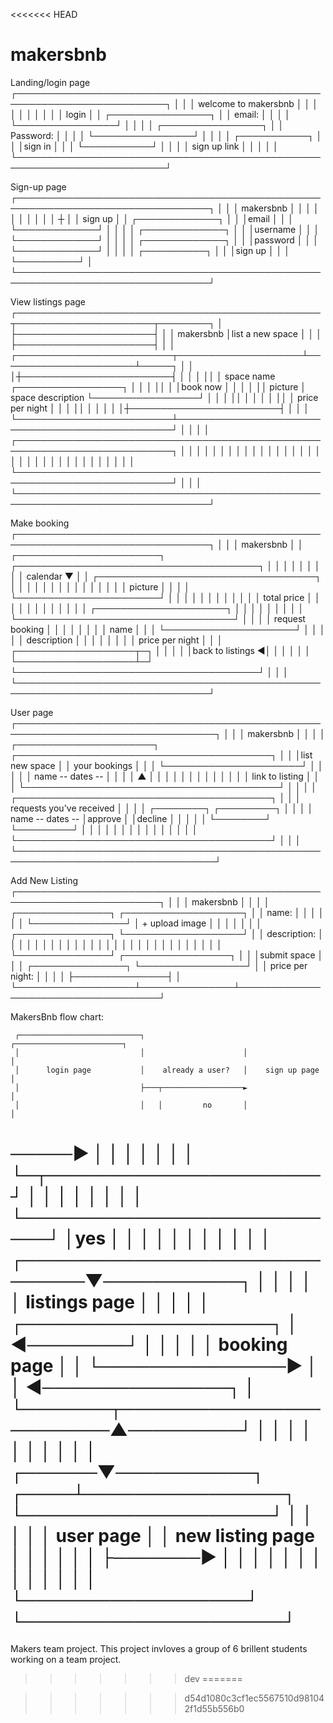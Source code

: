 <<<<<<< HEAD
# makersbnb
Landing/login page
┌──────────────────────────────────────────────────────────────────────────┐
│                                                                          │
│                         welcome to makersbnb                             │
│                                                                          │
│                                                                          │
│                                                                          │
│                                                                          │
│                           login                                          │
│                           ┌────────────────┐                             │
│                   email:  │                │                             │
│                           └────────────────┘                             │
│                                                                          │
│                           ┌────────────────┐                             │
│                Password:  │                │                             │
│                           └────────────────┘                             │
│                                                                          │
│                             ┌───────────┐                                │
│                             │sign in    │                                │
│                             └───────────┘                                │
│                                                                          │
│                             sign up link                                 │
│                                                                          │
│                                                                          │
└──────────────────────────────────────────────────────────────────────────┘

Sign-up page
┌─────────────────────────────────────────────────────────────────────────────────┐
│                                                                                 │
│                                makersbnb                                        │
│                                                                                 │
│                                                                                 │
│                                                                                 │
│                                                                                 │
│                                  ┼                                              │
│                                sign up                                          │
│                                ┌─────────────┐                                  │
│                                │email        │                                  │
│                                └─────────────┘                                  │
│                                                                                 │
│                                ┌─────────────┐                                  │
│                                │username     │                                  │
│                                └─────────────┘                                  │
│                                                                                 │
│                                ┌─────────────┐                                  │
│                                │password     │                                  │
│                                └─────────────┘                                  │
│                                                                                 │
│                                ┌──────────┐                                     │
│                                │sign up   │                                     │
│                                └──────────┘                                     │
└─────────────────────────────────────────────────────────────────────────────────┘


View listings page
┌─────────────────────────────────────────────────┬──────────────────────┬────────┐
│                                                 ├──────────────────────┤        │
│                      makersbnb                  │list a new space      │        │
│                                                 ├──────────────────────┤        │
│  ┌─────────────────────────┬────────────────────┴──────────────────────┴─────┐  │
│  │┼────────────────────────┤                                                 │  │
│  ││                        │  space name                ┌─────────────────┐  │  │
│  ││                        │                            │book now         │  │  │
│  ││  picture               │  space description         └─────────────────┘  │  │
│  ││                        │                                                 │  │
│  ││                        │  price per night                                │  │
│  ││                        │                                                 │  │
│  │┼────────────────────────┤                                                 │  │
│  └─────────────────────────┴─────────────────────────────────────────────────┘  │
│                                                                                 │
│  ┌───────────────────────────────────────────────────────────────────────────┐  │
│  │                                                                           │  │
│  │                                                                           │  │
│  │                                                                           │  │
│  │                                                                           │  │
│  │                                                                           │  │
│  │                                                                           │  │
│  │                                                                           │  │
│  │                                                                           │  │
│  └───────────────────────────────────────────────────────────────────────────┘  │
│                                                                                 │
└─────────────────────────────────────────────────────────────────────────────────┘


Make booking
┌─────────────────────────────────────────────────────────────────────────────────┐
│                                                                                 │
│              makersbnb                                                          │
│   ┌───────────────────────┐       ┌───────────────────────────────────────┐     │
│   │                       │       │                                       │     │
│   │ calendar           ▼  │       │ ┌───────────────────────────────────┐ │     │
│   │                       │       │ │                                   │ │     │
│   │                       │       │ │ picture                           │ │     │
│   └───────────────────────┘       │ │                                   │ │     │
│                                   │ │                                   │ │     │
│     total price                   │ │                                   │ │     │
│                                   │ │                                   │ │     │
│    ┌─────────────────────┐        │ │                                   │ │     │
│    │                     │        │ └───────────────────────────────────┘ │     │
│    │ request booking     │        │                                       │     │
│    │                     │        │  name                                 │     │
│    └─────────────────────┘        │                                       │     │
│                                   │  description                          │     │
│                                   │                                       │     │
│                                   │  price per night                      │     │
│    ┌───────────────────┬─┐        │                                       │     │
│    │back to listings  ◄│ │        │                                       │     │
│    └───────────────────┴─┘        └───────────────────────────────────────┘     │
│                                                                                 │
└─────────────────────────────────────────────────────────────────────────────────┘


User page
┌──────────────────────────────────────────────────────────────────────────────────┐
│                                                                                  │
│                      makersbnb                                                   │
│                                                                                  │
│  ┌──────────────────────┐            ┌─────────────────────────────────────────┐ │
│  │list new space        │            │ your bookings                           │ │
│  └──────────────────────┘            │                                         │ │
│                                      │ name -- dates --                        │ │
│                                      │  ▲                                      │ │
│                                      │  │                                      │ │
│                                      │                                         │ │
│                                      │ link to listing                         │ │
│                                      └─────────────────────────────────────────┘ │
│                                                                                  │
│                                      ┌─────────────────────────────────────────┐ │
│                                      │ requests you've received                │ │
│                                      │                  ┌────────┐ ┌─────────┐ │ │
│                                      │ name -- dates -- │approve │ │decline  │ │ │
│                                      │                  └────────┘ └─────────┘ │ │
│                                      │                                         │ │
│                                      │                                         │ │
│                                      │                                         │ │
│                                      └─────────────────────────────────────────┘ │
│                                                                                  │
└──────────────────────────────────────────────────────────────────────────────────┘


Add New Listing
┌─────────────────────────────────────────────────────────────────────────┐
│                                                                         │
│                           makersbnb                                     │
│                                                                         │
│                   ┌───────────────┐          ┌───────────────────┐      │
│  name:            │               │          │                   │      │
│                   └───────────────┘          │ + upload image    │      │
│                                              │                   │      │
│                   ┌───────────────┐          └───────────────────┘      │
│  description:     │               │                                     │
│                   │               │                                     │
│                   │               │                                     │
│                   │               │                                     │
│                   │               │                                     │
│                   │               │                                     │
│                   │               │                                     │
│                   └───────────────┘           ┌─────────────────┐       │
│                                               │submit space     │       │
│                   ┌───────────────┐           └─────────────────┘       │
│  price per night: │               │                                     │
│                   ├───────────────┤                                     │
└───────────────────┴───────────────┴─────────────────────────────────────┘


MakersBnb flow chart:

     ┌───────────────────────────┐                      ┌────────────────────────┐
     │                           │                      │                        │
     │      login page           │    already a user?   │    sign up page        │
     │                           ├───┬──────────────────►                        │
     │                           │   │         no       │                        │
─────►                           │   │                  │                        │
     │                           │   │                  └─┬──────────────────────┘
     │                           │   │                    │
     │                           │   │                    │
     └───────────────────────────┘   │yes                 │
                                     │                    │
                                     │                    │
                                     │                    │
                                     │                    │
                                     │                    │
      ┌──────────────────────────────▼───────────┐        │
      │                                          │        │
      │      listings page                       │        │
      │                                          │        │      ┌────────────────────┐
      │                                          ◄────────┘      │                    │
      │                                          │               │  booking page      │
      │                                          └───────────────►                    │
      │                                          ◄───────────────┐                    │
      └───────┬────────────────────────▲─────────┘               │                    │
              │                        │                         │                    │
              │                        │                         │                    │
       ┌──────▼───────────┐       ┌────┴────────────────┐        └────────────────────┘
       │                  │       │                     │
       │   user page      │       │ new listing page    │
       │                  │       │                     │
       │                  ├───────►                     │
       │                  │       │                     │
       │                  │       │                     │
       │                  │       │                     │
       └──────────────────┘       └─────────────────────┘
=======
Makers team project. This project invloves a group of 6 brillent students working on a team project.
>>>>>>> dev
=======

>>>>>>> d54d1080c3cf1ec5567510d981042f1d55b556b0
